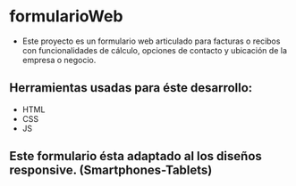 # formularioWeb

* Este proyecto es un formulario web articulado para facturas o recibos con funcionalidades de cálculo, opciones de contacto y ubicación de la empresa o negocio.

## Herramientas usadas para éste desarrollo:

- HTML
- CSS
- JS

## Este formulario ésta adaptado al los diseños responsive. (Smartphones-Tablets)

